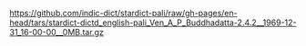 https://github.com/indic-dict/stardict-pali/raw/gh-pages/en-head/tars/stardict-dictd_english-pali_Ven_A_P_Buddhadatta-2.4.2__1969-12-31_16-00-00__0MB.tar.gz
